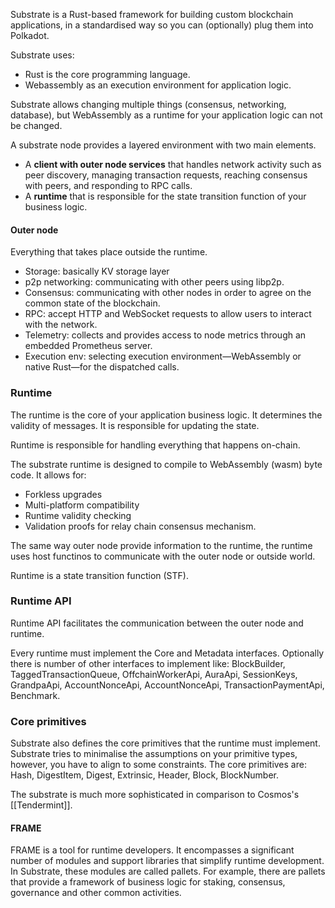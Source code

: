 Substrate is a Rust-based framework for building custom blockchain applications, in a standardised way so you can (optionally) plug them into Polkadot.

Substrate uses:
- Rust is the core programming language.
- Webassembly as an execution environment for application logic.

Substrate allows changing multiple things (consensus, networking, database), but WebAssembly as a runtime for your application logic can not be changed.

A substrate node provides a layered environment with two main elements.
- A **client with outer node services** that handles network activity such as peer discovery, managing transaction requests, reaching consensus with peers, and responding to RPC calls.
- A **runtime** that is responsible for the state transition function of your business logic.

#### Outer node

Everything that takes place outside the runtime.
- Storage: basically KV storage layer
- p2p networking: communicating with other peers using libp2p.
- Consensus: communicating with other nodes in order to agree on the common state of the blockchain.
- RPC: accept HTTP and WebSocket requests to allow users to interact with the network.
- Telemetry: collects and provides access to node metrics through an embedded Prometheus server.
- Execution env: selecting execution environment—WebAssembly or native Rust—for the dispatched calls.

### Runtime

The runtime is the core of your application business logic. It determines the validity of messages. It is responsible for updating the state. 

Runtime is responsible for handling everything that happens on-chain. 

The substrate runtime is designed to compile to WebAssembly (wasm) byte code. It allows for:
- Forkless upgrades
- Multi-platform compatibility
- Runtime validity checking
- Validation proofs for relay chain consensus mechanism.

The same way outer node provide information to the runtime, the runtime uses host functinos to communicate with the outer node or outside world.

Runtime is a state transition function (STF).

### Runtime API

Runtime API facilitates the communication between the outer node and runtime.

Every runtime must implement the Core and Metadata interfaces. Optionally there is number of other interfaces to implement like: BlockBuilder, TaggedTransactionQueue, OffchainWorkerApi, AuraApi, SessionKeys, GrandpaApi, AccountNonceApi, AccountNonceApi, TransactionPaymentApi, Benchmark.

### Core primitives

Substrate also defines the core primitives that the runtime must implement. Substrate tries to minimalise the assumptions on your primitive types, however, you have to align to some constraints. The core primitives are: Hash, DigestItem, Digest, Extrinsic, Header, Block, BlockNumber.

The substrate is much more sophisticated in comparison to Cosmos's [[Tendermint]].

#### FRAME

FRAME is a tool for runtime developers. It encompasses a significant number of modules and support libraries that simplify runtime development. In Substrate, these modules are called pallets. For example, there are pallets that provide a framework of business logic for staking, consensus, governance and other common activities.



